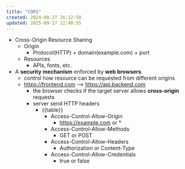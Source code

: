 ```yaml
---
title: "CORS"
created: 2024-08-27 16:12:58
updated: 2025-09-17 12:48:55
---
```

  * Cross-Origin Resource Sharing
    * Origin
      * Protocol(HTTP) + domain(example.com) + port
    * Resources
      * APIs, fonts, etc.
  * A **security mechanism** enforced by **web browsers**.
    * control how resource can be requested from different origins
    * https://frontend.com  --> https://api.backend.com
      * the browser checks if the target server allows **cross-origin** requests
      * server send HTTP headers
        * {{table}}
          * Access-Control-Allow-Origin
            * https://example.com or *
          * Access-Control-Allow-Methods
            * GET or POST
          * Access-Control-Allow-Headers
            * Authorization or Content-Type
          * Access-Control-Allow-Credentials
            * true or false